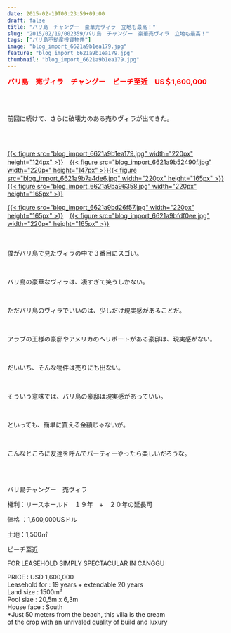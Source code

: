 ```yaml
---
date: 2015-02-19T00:23:59+09:00
draft: false
title: "バリ島　チャングー　豪華売ヴィラ　立地も最高！"
slug: "2015/02/19/002359/バリ島　チャングー　豪華売ヴィラ　立地も最高！"
tags: ["バリ島不動産投資物件"]
image: "blog_import_6621a9b1ea179.jpg"
feature: "blog_import_6621a9b1ea179.jpg"
thumbnail: "blog_import_6621a9b1ea179.jpg"
---
```

<p><font color="#ff0000" size="3"><strong>バリ島　売ヴィラ　チャングー　ビーチ至近　US＄1,600,000</strong></font></p><br/><br/><p>前回に続けて、さらに破壊力のある売りヴィラが出てきた。</p><br/><br/><p><a href="blog_import_6621a9b3478ca.jpg">{{< figure src="blog_import_6621a9b1ea179.jpg" width="220px" height="124px" >}}</a>　<a href="blog_import_6621a9b661155.jpg">{{< figure src="blog_import_6621a9b52490f.jpg" width="220px" height="147px" >}}</a><a href="blog_import_6621a9b8ddddf.jpg">{{< figure src="blog_import_6621a9b7a4de6.jpg" width="220px" height="165px" >}}</a>　<a href="blog_import_6621a9bbd337d.jpg">{{< figure src="blog_import_6621a9ba96358.jpg" width="220px" height="165px" >}}</a></p><p><a href="blog_import_6621a9be6a9fc.jpg">{{< figure src="blog_import_6621a9bd26f57.jpg" width="220px" height="165px" >}}</a>　<a href="blog_import_6621a9c12303b.jpg">{{< figure src="blog_import_6621a9bfdf0ee.jpg" width="220px" height="165px" >}}</a><br/><br/><br/></p><p>僕がバリ島で見たヴィラの中で３番目にスゴい。</p><br/><p>バリ島の豪華なヴィラは、凄すぎて笑うしかない。</p><br/><p>ただバリ島のヴィラでいいのは、少しだけ現実感があることだ。</p><br/><p>アラブの王様の豪邸やアメリカのヘリポートがある豪邸は、現実感がない。</p><br/><p>だいいち、そんな物件は売りにも出ない。</p><br/><p>そういう意味では、バリ島の豪邸は現実感があっていい。</p><br/><p>といっても、簡単に買える金額じゃないが。</p><br/><p>こんなところに友達を呼んでパーティーやったら楽しいだろうな。</p><br/><br/><p>バリ島チャングー　売ヴィラ</p><p>権利：リースホールド　１９年　+　２０年の延長可</p><p>価格 ：1,600,000USドル</p><p>土地：1,500㎡</p><p>ビーチ至近</p><p> </p><p>FOR LEASEHOLD SIMPLY SPECTACULAR IN CANGGU</p><p>PRICE : USD 1,600,000<br/>Leasehold for : 19 years + extendable 20 years<br/>Land size  : 1500m²<br/>Pool size  : 20,5m x 6,3m<br/>House face  : South<br/>*Just 50 meters from the beach, this villa is the cream<br/>of the crop with an unrivaled quality of build and luxury</p><br/>

